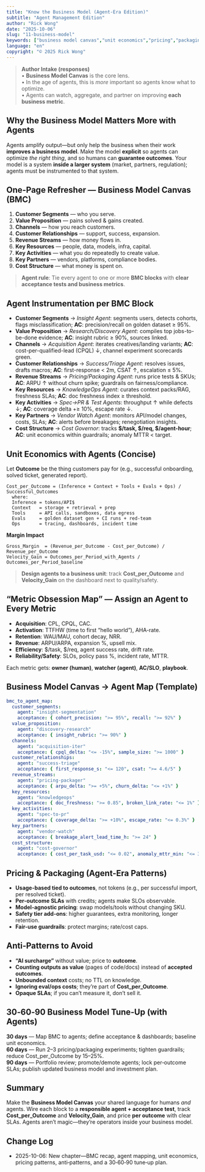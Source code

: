 ```yaml
---
title: "Know the Business Model (Agent-Era Edition)"
subtitle: "Agent Management Edition"
author: "Rick Wong"
date: "2025-10-06"
slug: "11-business-model"
keywords: ["business model canvas","unit economics","pricing","packaging","agentops","kpis","ltv","cac","token costs","per-outcome SLA"]
language: "en"
copyright: "© 2025 Rick Wong"
---
```


> **Author Intake (responses)**  
> • **Business Model Canvas** is the core lens.  
> • In the age of agents, this is *more* important so agents know what to optimize.  
> • Agents can watch, aggregate, and partner on improving **each business metric**.

## Why the Business Model Matters More with Agents
Agents amplify output—but only help the business when their work **improves a business model**. Make the model **explicit** so agents can optimize *the right thing*, and so humans can **guarantee outcomes**. Your model is a system **inside a larger system** (market, partners, regulation); agents must be instrumented to that system.

## One-Page Refresher — Business Model Canvas (BMC)
1. **Customer Segments** — who you serve.  
2. **Value Proposition** — pains solved & gains created.  
3. **Channels** — how you reach customers.  
4. **Customer Relationships** — support, success, expansion.  
5. **Revenue Streams** — how money flows in.  
6. **Key Resources** — people, data, models, infra, capital.  
7. **Key Activities** — what you do repeatedly to create value.  
8. **Key Partners** — vendors, platforms, compliance bodies.  
9. **Cost Structure** — what money is spent on.

> **Agent rule**: Tie every agent to one or more **BMC blocks** with **clear acceptance tests and business metrics**.

## Agent Instrumentation per BMC Block
- **Customer Segments** → *Insight Agent*: segments users, detects cohorts, flags misclassification; **AC**: precision/recall on golden dataset ≥ 95%.  
- **Value Proposition** → *Research/Discovery Agent*: compiles top jobs-to-be-done evidence; **AC**: insight rubric ≥ 90%, sources linked.  
- **Channels** → *Acquisition Agent*: iterates creatives/landing variants; **AC**: cost-per-qualified-lead (CPQL) ↓, channel experiment scorecards green.  
- **Customer Relationships** → *Success/Triage Agent*: resolves issues, drafts macros; **AC**: first-response < 2m, CSAT ↑, escalation ≤ 5%.  
- **Revenue Streams** → *Pricing/Packaging Agent*: runs price tests & SKUs; **AC**: ARPU ↑ without churn spike; guardrails on fairness/compliance.  
- **Key Resources** → *KnowledgeOps Agent*: curates context packs/RAG, freshness SLAs; **AC**: doc freshness index ≥ threshold.  
- **Key Activities** → *Spec→PR & Test Agents*: throughput ↑ while defects ↓; **AC**: coverage delta +≥ 10%, escape rate ↓.  
- **Key Partners** → *Vendor Watch Agent*: monitors API/model changes, costs, SLAs; **AC**: alerts before breakages; renegotiation insights.  
- **Cost Structure** → *Cost Governor*: tracks **$/task, $/req, $/agent-hour**; **AC**: unit economics within guardrails; anomaly MTTR < target.

## Unit Economics with Agents (Concise)
Let **Outcome** be the thing customers pay for (e.g., successful onboarding, solved ticket, generated report).

```
Cost_per_Outcome = (Inference + Context + Tools + Evals + Ops) / Successful_Outcomes
  where:
  Inference = tokens/API$
  Context   = storage + retrieval + prep
  Tools     = API calls, sandboxes, data egress
  Evals     = golden dataset gen + CI runs + red-team
  Ops       = tracing, dashboards, incident time
```

**Margin Impact**  
```
Gross_Margin  = (Revenue_per_Outcome - Cost_per_Outcome) / Revenue_per_Outcome
Velocity_Gain = Outcomes_per_Period_with_Agents / Outcomes_per_Period_baseline
```

> **Design agents to a business unit**: track **Cost_per_Outcome** and **Velocity_Gain** on the dashboard next to quality/safety.

## “Metric Obsession Map” — Assign an Agent to Every Metric
- **Acquisition**: CPL, CPQL, CAC.  
- **Activation**: TTFHW (time to first “hello world”), AHA-rate.  
- **Retention**: WAU/MAU, cohort decay, NRR.  
- **Revenue**: ARPU/ARPA, expansion %, upsell mix.  
- **Efficiency**: $/task, $/req, agent success rate, drift rate.  
- **Reliability/Safety**: SLOs, policy pass %, incident rate, MTTR.

Each metric gets: **owner (human)**, **watcher (agent)**, **AC/SLO**, **playbook**.

## Business Model Canvas → Agent Map (Template)
```yaml
bmc_to_agent_map:
  customer_segments:
    agent: "insight-segmentation"
    acceptance: { cohort_precision: ">= 95%", recall: ">= 92%" }
  value_proposition:
    agent: "discovery-research"
    acceptance: { insight_rubric: ">= 90%" }
  channels:
    agent: "acquisition-iter"
    acceptance: { cpql_delta: "<= -15%", sample_size: ">= 1000" }
  customer_relationships:
    agent: "success-triage"
    acceptance: { first_response_s: "<= 120", csat: ">= 4.6/5" }
  revenue_streams:
    agent: "pricing-packager"
    acceptance: { arpu_delta: ">= +5%", churn_delta: "<= +1%" }
  key_resources:
    agent: "knowledgeops"
    acceptance: { doc_freshness: ">= 0.85", broken_link_rate: "<= 1%" }
  key_activities:
    agent: "spec-to-pr"
    acceptance: { coverage_delta: ">= +10%", escape_rate: "<= 0.3%" }
  key_partners:
    agent: "vendor-watch"
    acceptance: { breakage_alert_lead_time_h: ">= 24" }
  cost_structure:
    agent: "cost-governor"
    acceptance: { cost_per_task_usd: "<= 0.02", anomaly_mttr_min: "<= 30" }
```

## Pricing & Packaging (Agent-Era Patterns)
- **Usage-based tied to outcomes**, not tokens (e.g., per successful import, per resolved ticket).  
- **Per-outcome SLAs** with credits; agents make SLOs observable.  
- **Model-agnostic pricing**: swap models/tools without changing SKU.  
- **Safety tier add-ons**: higher guarantees, extra monitoring, longer retention.  
- **Fair-use guardrails**: protect margins; rate/cost caps.

## Anti‑Patterns to Avoid
- **“AI surcharge”** without value; price to **outcome**.  
- **Counting outputs as value** (pages of code/docs) instead of **accepted outcomes**.  
- **Unbounded context** costs; no TTL on knowledge.  
- **Ignoring eval/ops costs**; they’re part of **Cost_per_Outcome**.  
- **Opaque SLAs**; if you can’t measure it, don’t sell it.

## 30‑60‑90 Business Model Tune‑Up (with Agents)
**30 days** — Map BMC to agents; define acceptance & dashboards; baseline unit economics.  
**60 days** — Run 2–3 pricing/packaging experiments; tighten guardrails; reduce Cost_per_Outcome by 15–25%.  
**90 days** — Portfolio review; promote/demote agents; lock per‑outcome SLAs; publish updated business model and investment plan.

## Summary
Make the **Business Model Canvas** your shared language for humans *and* agents. Wire each block to a **responsible agent + acceptance test**, track **Cost_per_Outcome** and **Velocity_Gain**, and price **per outcome** with clear SLAs. Agents aren’t magic—they’re operators inside your business model.

## Change Log
- 2025-10-06: New chapter—BMC recap, agent mapping, unit economics, pricing patterns, anti‑patterns, and a 30‑60‑90 tune‑up plan.

